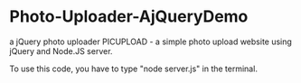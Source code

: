 # Photo-Uploader-AjQueryDemo
a jQuery photo uploader
PICUPLOAD - a simple photo upload website using jQuery and Node.JS server.

To use this code, you have to type "node server.js" in the terminal.
